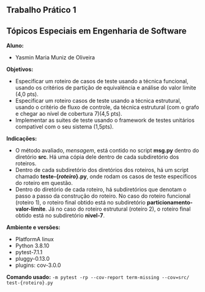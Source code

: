 ## Trabalho Prático 1
## Tópicos Especiais em Engenharia de Software


**Aluno:**
- Yasmin Maria Muniz de Oliveira


**Objetivos:**
- Especificar um roteiro de casos de teste usando a técnica funcional, usando os critérios de partição de equivalência e análise do valor limite (4,0 pts).
- Especificar um roteiro casos de teste usando a técnica estrutural, usando o critério de fluxo de controle, da técnica estrutural (com o grafo e chegar ao nível de cobertura 7)(4,5 pts).
- Implementar as suites de teste usando o framework de testes unitários compativel com o seu sistema (1,5pts).


**Indicações:**
- O método avaliado, *mensagem*, está contido no script **msg.py** dentro do diretório **src**. Há uma cópia dele dentro de cada subdiretório dos roteiros.
- Dentro de cada subdiretório dos diretórios dos roteiros, há um script chamado **teste-{*roteiro*}.py**, onde rodam os casos de teste específicos do roteiro em questão.
- Dentro do diretório de cada roteiro, há subdiretórios que denotam o passo a passo da construção do roteiro. No caso do roteiro funcional (roteiro 1), o roteiro final obtido está no subdiretório **particionamento-valor-limite**. Já no caso do roteiro estrutural (roteiro 2), o roteiro final obtido está no subdiretório **nivel-7**.


**Ambiente e versões:**
- PlatformA linux
- Python 3.8.10
- pytest-7.1.1
- pluggy-0.13.0
- plugins: cov-3.0.0


**Comando usado:**
`-m pytest -rp --cov-report term-missing --cov=src/ test-{roteiro}.py`
